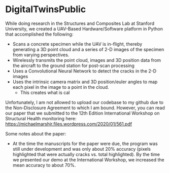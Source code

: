# DigitalTwinsPublic
While doing research in the Structures and Composites Lab at Stanford University, we created a UAV-Based Hardware/Software platform in Python that accomplished the following:

- Scans a concrete specimen while the UAV is in-flight, thereby generating a 3D point cloud and a series of 2-D images of the specimen from varying perspectives.
- Wirelessly transmits the point cloud, images and 3D position data from the aircraft to the ground station for post-scan processing
- Uses a Convolutional Neural Network to detect the cracks in the 2-D images
- Uses the intrinsic camera matrix and 3D position/euler angles to map each pixel in the image to a point in the cloud.
  - This creates what is cal

Unfortunately, I am not allowed to upload our codebase to my github due to the Non-Disclosure Agreement to which I am bound. However, you can read our paper that we submitted to the 12th Edition International Workshop on Structural Health monitoring here:
https://michaelmarshjr.files.wordpress.com/2020/01/561.pdf

Some notes about the paper:

- At the time the manuscripts for the paper were due, the program was still under development and was only about 20% accuracy (pixels highlighted that were actually cracks vs. total highlighted). By the time we presented our demo at the International Workshop, we increased the mean accuracy to about 70%.
